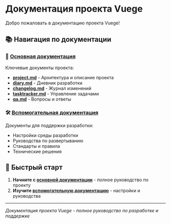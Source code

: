 # Документация проекта Vuege

Добро пожаловать в документацию проекта Vuege!

## 📚 Навигация по документации

### 🎯 [Основная документация](main/)
Ключевые документы проекта:
- **[project.md](main/project.md)** - Архитектура и описание проекта
- **[diary.md](main/diary.md)** - Дневник разработки
- **[changelog.md](main/changelog.md)** - Журнал изменений
- **[tasktracker.md](main/tasktracker.md)** - Управление задачами
- **[qa.md](main/qa.md)** - Вопросы и ответы

### 🛠️ [Вспомогательная документация](others/)
Документы для поддержки разработки:
- Настройки среды разработки
- Руководства по развертыванию
- Стандарты и правила
- Технические решения

## 🚀 Быстрый старт

1. **Начните с [основной документации](main/README.md)** - полное руководство по проекту
2. **Изучите [вспомогательную документацию](others/README.md)** - настройки и руководства

---

*Документация проекта Vuege - полное руководство по разработке и поддержке*
